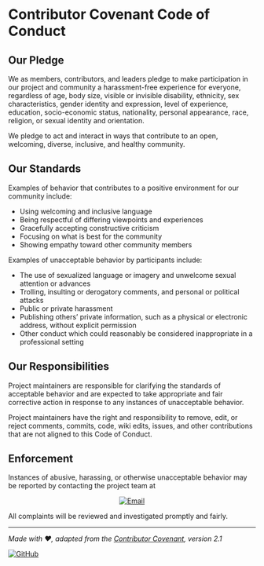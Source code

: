 # Contributor Covenant Code of Conduct

## Our Pledge

We as members, contributors, and leaders pledge to make participation in our project and community a harassment-free experience for everyone, regardless of age, body size, visible or invisible disability, ethnicity, sex characteristics, gender identity and expression, level of experience, education, socio-economic status, nationality, personal appearance, race, religion, or sexual identity and orientation.

We pledge to act and interact in ways that contribute to an open, welcoming, diverse, inclusive, and healthy community.

## Our Standards

Examples of behavior that contributes to a positive environment for our community include:

- Using welcoming and inclusive language  
- Being respectful of differing viewpoints and experiences  
- Gracefully accepting constructive criticism  
- Focusing on what is best for the community  
- Showing empathy toward other community members  

Examples of unacceptable behavior by participants include:

- The use of sexualized language or imagery and unwelcome sexual attention or advances  
- Trolling, insulting or derogatory comments, and personal or political attacks  
- Public or private harassment  
- Publishing others’ private information, such as a physical or electronic address, without explicit permission  
- Other conduct which could reasonably be considered inappropriate in a professional setting  

## Our Responsibilities

Project maintainers are responsible for clarifying the standards of acceptable behavior and are expected to take appropriate and fair corrective action in response to any instances of unacceptable behavior.

Project maintainers have the right and responsibility to remove, edit, or reject comments, commits, code, wiki edits, issues, and other contributions that are not aligned to this Code of Conduct.

## Enforcement

Instances of abusive, harassing, or otherwise unacceptable behavior may be reported by contacting the project team at
<div align="center">

<a href="mailto:m.said356@gmail.com">
  <img src="https://img.shields.io/badge/Email-m.said356@gmail.com-D14836?style=for-the-badge&logo=gmail&logoColor=white" alt="Email">
</a>

</div>


All complaints will be reviewed and investigated promptly and fairly.

---

*Made with ❤️, adapted from the [Contributor Covenant](https://www.contributor-covenant.org), version 2.1*

<a href="https://github.com/Mostafa-SAID7">
  <img src="https://img.shields.io/badge/GitHub-Mostafa--SAID7-181717?style=for-the-badge&logo=github&logoColor=white" alt="GitHub">
</a>

